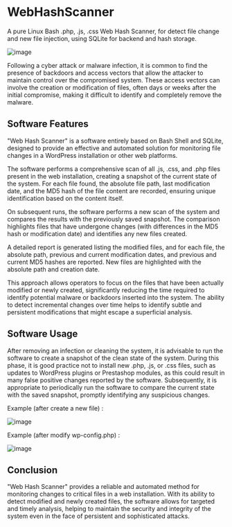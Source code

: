 # WebHashScanner
A pure Linux Bash .php, .js, .css  Web Hash Scanner, for detect file change and new file injection, using SQLite for backend and hash storage.

![image](https://github.com/MarcoMarcoaldi/WebHashScanner/assets/113010551/52d239bf-098a-4e18-893b-a1e3f475315a)

Following a cyber attack or malware infection, it is common to find the presence of backdoors and access vectors that allow the attacker to maintain control over the compromised system. These access vectors can involve the creation or modification of files, often days or weeks after the initial compromise, making it difficult to identify and completely remove the malware.

## Software Features
"Web Hash Scanner" is a software entirely based on Bash Shell and SQLite, designed to provide an effective and automated solution for monitoring file changes in a WordPress installation or other web platforms.

The software performs a comprehensive scan of all .js, .css, and .php files present in the web installation, creating a snapshot of the current state of the system. For each file found, the absolute file path, last modification date, and the MD5 hash of the file content are recorded, ensuring unique identification based on the content itself.

On subsequent runs, the software performs a new scan of the system and compares the results with the previously saved snapshot. The comparison highlights files that have undergone changes (with differences in the MD5 hash or modification date) and identifies any new files created.

A detailed report is generated listing the modified files, and for each file, the absolute path, previous and current modification dates, and previous and current MD5 hashes are reported. New files are highlighted with the absolute path and creation date.

This approach allows operators to focus on the files that have been actually modified or newly created, significantly reducing the time required to identify potential malware or backdoors inserted into the system. The ability to detect incremental changes over time helps to identify subtle and persistent modifications that might escape a superficial analysis.

## Software Usage
After removing an infection or cleaning the system, it is advisable to run the software to create a snapshot of the clean state of the system. During this phase, it is good practice not to install new .php, .js, or .css files, such as updates to WordPress plugins or Prestashop modules, as this could result in many false positive changes reported by the software. Subsequently, it is appropriate to periodically run the software to compare the current state with the saved snapshot, promptly identifying any suspicious changes.

Example (after create a new file) :

![image](https://github.com/MarcoMarcoaldi/WebHashScanner/assets/113010551/b85ac08e-7a5a-4ec3-8137-8911cc812fc1)

Example (after modify wp-config.php) :

![image](https://github.com/MarcoMarcoaldi/WebHashScanner/assets/113010551/79af9720-6af8-496a-8023-3597607d437a)


## Conclusion
"Web Hash Scanner" provides a reliable and automated method for monitoring changes to critical files in a web installation. With its ability to detect modified and newly created files, the software allows for targeted and timely analysis, helping to maintain the security and integrity of the system even in the face of persistent and sophisticated attacks.

